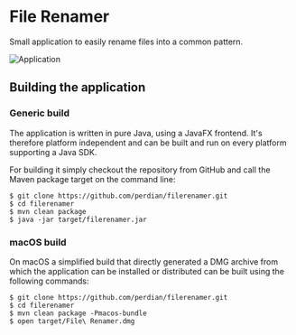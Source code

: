 # File Renamer

Small application to easily rename files into a common pattern.

![Application](docs/screenshots/screenshot.jpg)

## Building the application

### Generic build

The application is written in pure Java, using a JavaFX frontend. It's therefore platform independent and can be built and run on every platform supporting a Java SDK.

For building it simply checkout the repository from GitHub and call the Maven package target on the command line:

    $ git clone https://github.com/perdian/filerenamer.git
    $ cd filerenamer
    $ mvn clean package
    $ java -jar target/filerenamer.jar

### macOS build

On macOS a simplified build that directly generated a DMG archive from which the application can be installed or distributed can be built using the following commands:

    $ git clone https://github.com/perdian/filerenamer.git
    $ cd filerenamer
    $ mvn clean package -Pmacos-bundle
    $ open target/File\ Renamer.dmg
